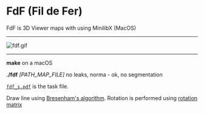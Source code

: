 # FdF (Fil de Fer) #

FdF	is 3D Viewer maps with using MinilibX (MacOS)
***
![fdf.gif](/img/fdf.gif)
***

**make** on a macOS

**./fdf** *[PATH_MAP_FILE]*
no leaks, norma - ok, no segmentation

[`fdf_s.pdf`](/img/fdf_subject.pdf) is the task file.

Draw line using [Bresenham's algorithm](https://en.wikipedia.org/wiki/Bresenham%27s_line_algorithm).
Rotation is performed using [rotation matrix](https://en.wikipedia.org/wiki/Rotation_matrix)
